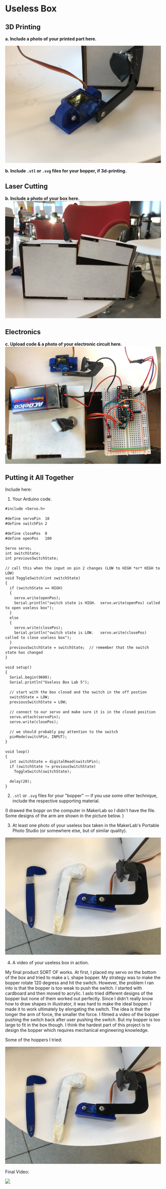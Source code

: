 # Useless Box

## 3D Printing

**a. Include a photo of your printed part here.**

![alt text](https://github.com/PGhzhang/IDD-Fa18-Lab5/blob/master/IMG_6419.jpg)

**b. Include `.stl` or `.svg` files for your bopper, if 3d-printing.**

## Laser Cutting

**b. Include a photo of your box here.**
![alt text](https://github.com/PGhzhang/IDD-Fa18-Lab5/blob/master/IMG_6420.jpg)

## Electronics

**c. Upload code & a photo of your electronic circuit here.**
![alt text](https://github.com/PGhzhang/IDD-Fa18-Lab5/blob/master/IMG_6421.jpg)


## Putting it All Together

Include here:

1. Your Arduino code.

```
#include <Servo.h> 

#define servoPin  10
#define switchPin 2

#define closePos  0
#define openPos   100

Servo servo;
int switchState;
int previousSwitchState;

// call this when the input on pin 2 changes (LOW to HIGH *or* HIGH to LOW)
void ToggleSwitch(int switchState)
{    
  if (switchState == HIGH)
  {
    servo.write(openPos);
    Serial.println("switch state is HIGH.  servo.write(openPos) called to open useless box");
  }
  else
  {
    servo.write(closePos);
    Serial.println("switch state is LOW.   servo.write(closePos) called to close useless box");
  }
  previousSwitchState = switchState;  // remember that the switch state has changed 
}

void setup()
{
  Serial.begin(9600);
  Serial.println("Useless Box Lab 5");

  // start with the box closed and the switch in the off postion
  switchState = LOW;
  previousSwitchState = LOW;

  // connect to our servo and make sure it is in the closed position
  servo.attach(servoPin);
  servo.write(closePos);

  // we should probably pay attention to the switch
  pinMode(switchPin, INPUT); 
}

void loop()
{ 
  int switchState = digitalRead(switchPin);
  if (switchState != previousSwitchState)
    ToggleSwitch(switchState);

  delay(20);
}
```

2. `.stl` or `.svg` files for your "bopper" — if you use some other technique, include the respective supporting material.

(I drawed the boppr on the computer in MakerLab so I didn't have the file. Some designs of the arm are shown in the picture below. )


3. At least one photo of your useless box taken in the MakerLab's Portable Photo Studio (or somewhere else, but of similar quality).

![alt text](https://github.com/PGhzhang/IDD-Fa18-Lab5/blob/master/IMG_6422.jpg)

4. A video of your useless box in action.

My final product SORT OF works. At first, I placed my servo on the bottom of the box and tried to make a L shape bopper. My strategy was to make the bopper rotate 120 degress and hit the switch. However, the problem I ran into is that the bopper is too weak to push the switch. I started with cardboard and then moved to acrylic. I aslo tried different designs of the bopper but none of them worked out perfectly. Since I didn't really know how to draw shapes in illustrator, it was hard to make the ideal bopper. I made it to work ultimately by elongating the switch. The idea is that the longer the arm of force, the smaller the force. I filmed a video of the bopper pushing the switch back after user pushing the switch. But my bopper is too large to fit in the box though. I think the hardest part of this project is to design the bopper which requires mechanical engineering knowledge. 

Some of the hoppers I tried:

![alt text](https://github.com/PGhzhang/IDD-Fa18-Lab5/blob/master/IMG_6422.jpg)

Final Video:

[![](http://img.youtube.com/vi/qv9gfwHfDpk/0.jpg)](http://www.youtube.com/watch?v=qv9gfwHfDpk "")
